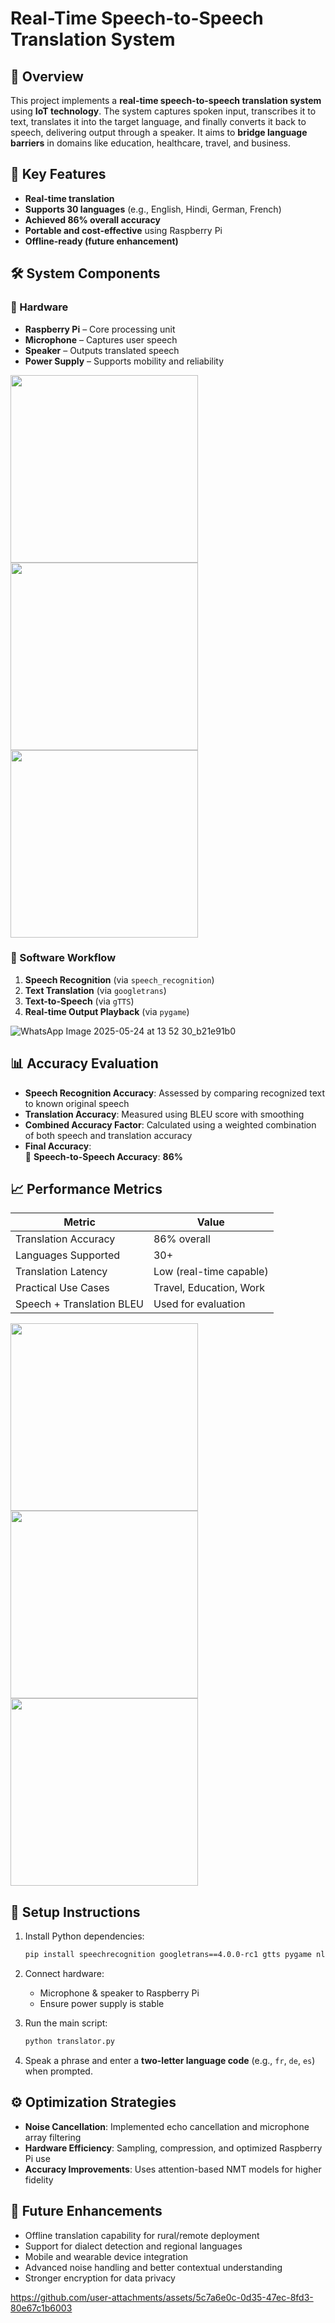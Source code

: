 
# Real-Time Speech-to-Speech Translation System

## 📌 Overview

This project implements a **real-time speech-to-speech translation system** using **IoT technology**. The system captures spoken input, transcribes it to text, translates it into the target language, and finally converts it back to speech, delivering output through a speaker. It aims to **bridge language barriers** in domains like education, healthcare, travel, and business.

## 🎯 Key Features

- **Real-time translation**
- **Supports 30 languages** (e.g., English, Hindi, German, French)
- **Achieved 86% overall accuracy**
- **Portable and cost-effective** using Raspberry Pi
- **Offline-ready (future enhancement)**

## 🛠 System Components

### 🔧 Hardware
- **Raspberry Pi** – Core processing unit
- **Microphone** – Captures user speech
- **Speaker** – Outputs translated speech
- **Power Supply** – Supports mobility and reliability
  
<img src="https://github.com/user-attachments/assets/9dcefbe2-3cda-4849-bd31-6d731c30af30" width="300"/> <img src="https://github.com/user-attachments/assets/eb4df2d8-761c-4cb8-9847-f382383d9531" width="300"/> <img src="https://github.com/user-attachments/assets/3d9c5afe-ed82-4ad4-ad9e-d9af87e11b50" width="300"/>

### 🧠 Software Workflow
1. **Speech Recognition** (via `speech_recognition`)
2. **Text Translation** (via `googletrans`)
3. **Text-to-Speech** (via `gTTS`)
4. **Real-time Output Playback** (via `pygame`)

![WhatsApp Image 2025-05-24 at 13 52 30_b21e91b0](https://github.com/user-attachments/assets/c289c9b8-6d13-4197-8fe0-d615e1327494)

## 📊 Accuracy Evaluation

- **Speech Recognition Accuracy**: Assessed by comparing recognized text to known original speech
- **Translation Accuracy**: Measured using BLEU score with smoothing
- **Combined Accuracy Factor**: Calculated using a weighted combination of both speech and translation accuracy
- **Final Accuracy**:  
  🔹 **Speech-to-Speech Accuracy**: **86%**

## 📈 Performance Metrics

| Metric                    | Value                    |
|---------------------------|--------------------------|
| Translation Accuracy      | 86% overall              |
| Languages Supported       | 30+                      |
| Translation Latency       | Low (real-time capable)  |
| Practical Use Cases       | Travel, Education, Work  |
| Speech + Translation BLEU | Used for evaluation      |


<img src="https://github.com/user-attachments/assets/89d42e23-5fa2-4faf-9b02-2cf15e9cc5d3" width="300"/> <img src="https://github.com/user-attachments/assets/94d6d7cf-826e-4ff7-8690-700b32a60957" width="300"/> <img src="https://github.com/user-attachments/assets/8863bd67-ba4f-4775-b049-4e132e147180" width="300"/>

## 🚀 Setup Instructions

1. Install Python dependencies:
   ```bash
   pip install speechrecognition googletrans==4.0.0-rc1 gtts pygame nltk matplotlib transformers
   ```

2. Connect hardware:
   - Microphone & speaker to Raspberry Pi
   - Ensure power supply is stable

3. Run the main script:
   ```bash
   python translator.py
   ```

4. Speak a phrase and enter a **two-letter language code** (e.g., `fr`, `de`, `es`) when prompted.

## ⚙️ Optimization Strategies

- **Noise Cancellation**: Implemented echo cancellation and microphone array filtering
- **Hardware Efficiency**: Sampling, compression, and optimized Raspberry Pi use
- **Accuracy Improvements**: Uses attention-based NMT models for higher fidelity

## 🔮 Future Enhancements

- Offline translation capability for rural/remote deployment
- Support for dialect detection and regional languages
- Mobile and wearable device integration
- Advanced noise handling and better contextual understanding
- Stronger encryption for data privacy


https://github.com/user-attachments/assets/5c7a6e0c-0d35-47ec-8fd3-80e67c1b6003



